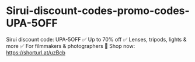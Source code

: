 # Sirui-discount-codes-promo-codes-UPA-5OFF
Sirui discount code: UPA-5OFF ✅ Up to 70% off ✅ Lenses, tripods, lights &amp; more ✅ For filmmakers &amp; photographers 🔗 Shop now: https://shorturl.at/uzBcb
